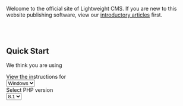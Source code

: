 Welcome to the official site of Lightweight CMS. If you are new to this website publishing software, view our [introductory articles](/#introduction) first.

<!-- Separator. -->
<div style="padding-top: 25pt;"></div>

<h2 id="quick-start">Quick Start</h2>

<p class="quick-start-hint">We think you are using <span id="client-system"></span></p>

<div class="install-on-windows demo-highlight nohighlight" style="display: none;"><pre><span></span><span class="gp">&gt;</span> choco install php --version=<span class="choco-php-version">8.1.10</span>
<span class="gp">&gt;</span> choco install composer
<span class="gp">&gt;</span> choco install nodejs --version=16.17.0
<span class="gp">&gt;</span> choco install rsync
<span class="gp">&gt;</span> choco install sed
</pre></div>

<div class="run-on-windows demo-highlight nohighlight" style="display: none;"><pre><span></span><span class="gp">&gt;</span> git clone https://github.com/cwchentw/lightweight-cms.git mysite
<span class="gp">&gt;</span> <span class="k">cd</span> mysite
<span class="gp">&gt;</span> git checkout <span class="github-lwcms-branch">master</span>
<span class="gp">&gt;</span> .\tools\bin\serve.bat
</pre></div>

<div class="run-on-windows demo-highlight nohighlight" style="display: none;"><pre><span></span><span class="gp">&gt;</span> git remote set-url origin https://example.com/user/mysite.git
<span class="gp">&gt;</span> .\tools\bin\migrate.bat
<span class="gp">&gt;</span> git add .
<span class="gp">&gt;</span> git commit -m <span class="s2">"Migrate to a new site"</span>
<span class="gp">&gt;</span> git push -u origin <span class="github-lwcms-branch">master</span>
</pre></div>

<style id="css-style">pre { line-height: 125%; }
td.linenos .normal { color: inherit; background-color: transparent; padding-left: 5px; padding-right: 5px; }
span.linenos { color: inherit; background-color: transparent; padding-left: 5px; padding-right: 5px; }
td.linenos .special { color: #000000; background-color: #ffffc0; padding-left: 5px; padding-right: 5px; }
span.linenos.special { color: #000000; background-color: #ffffc0; padding-left: 5px; padding-right: 5px; }
.demo-highlight .hll { background-color: #49483e }
.demo-highlight .c { color: #777777; font-style: italic } /* Comment */
.demo-highlight .err { color: #a61717; background-color: #e3d2d2 } /* Error */
.demo-highlight .esc { color: #cccccc } /* Escape */
.demo-highlight .g { color: #cccccc } /* Generic */
.demo-highlight .k { color: #7686bb; font-weight: bold } /* Keyword */
.demo-highlight .l { color: #cccccc } /* Literal */
.demo-highlight .n { color: #cccccc } /* Name */
.demo-highlight .o { color: #cccccc } /* Operator */
.demo-highlight .x { color: #cccccc } /* Other */
.demo-highlight .p { color: #cccccc } /* Punctuation */
.demo-highlight .ch { color: #777777; font-style: italic } /* Comment.Hashbang */
.demo-highlight .cm { color: #777777; font-style: italic } /* Comment.Multiline */
.demo-highlight .cp { color: #777777; font-style: italic } /* Comment.Preproc */
.demo-highlight .cpf { color: #777777; font-style: italic } /* Comment.PreprocFile */
.demo-highlight .c1 { color: #777777; font-style: italic } /* Comment.Single */
.demo-highlight .cs { color: #777777; font-style: italic } /* Comment.Special */
.demo-highlight .gd { color: #cccccc } /* Generic.Deleted */
.demo-highlight .ge { color: #cccccc } /* Generic.Emph */
.demo-highlight .gr { color: #cccccc } /* Generic.Error */
.demo-highlight .gh { color: #cccccc } /* Generic.Heading */
.demo-highlight .gi { color: #cccccc } /* Generic.Inserted */
.demo-highlight .go { color: #cccccc } /* Generic.Output */
.demo-highlight .gp { color: #bc9458 } /* Generic.Prompt */
.demo-highlight .gs { color: #cccccc } /* Generic.Strong */
.demo-highlight .gu { color: #cccccc } /* Generic.Subheading */
.demo-highlight .gt { color: #cccccc } /* Generic.Traceback */
.demo-highlight .kc { color: #7686bb; font-weight: bold } /* Keyword.Constant */
.demo-highlight .kd { color: #7686bb; font-weight: bold } /* Keyword.Declaration */
.demo-highlight .kn { color: #7686bb; font-weight: bold } /* Keyword.Namespace */
.demo-highlight .kp { color: #7686bb; font-weight: bold } /* Keyword.Pseudo */
.demo-highlight .kr { color: #7686bb; font-weight: bold } /* Keyword.Reserved */
.demo-highlight .kt { color: #7686bb; font-weight: bold } /* Keyword.Type */
.demo-highlight .ld { color: #cccccc } /* Literal.Date */
.demo-highlight .m { color: #4FB8CC } /* Literal.Number */
.demo-highlight .s { color: #51cc99 } /* Literal.String */
.demo-highlight .na { color: #cccccc } /* Name.Attribute */
.demo-highlight .nb { color: #cccccc } /* Name.Builtin */
.demo-highlight .nc { color: #cccccc } /* Name.Class */
.demo-highlight .no { color: #cccccc } /* Name.Constant */
.demo-highlight .nd { color: #cccccc } /* Name.Decorator */
.demo-highlight .ni { color: #cccccc } /* Name.Entity */
.demo-highlight .ne { color: #cccccc } /* Name.Exception */
.demo-highlight .nf { color: #6a6aff } /* Name.Function */
.demo-highlight .nl { color: #cccccc } /* Name.Label */
.demo-highlight .nn { color: #cccccc } /* Name.Namespace */
.demo-highlight .nx { color: #e2828e } /* Name.Other */
.demo-highlight .py { color: #cccccc } /* Name.Property */
.demo-highlight .nt { color: #cccccc } /* Name.Tag */
.demo-highlight .nv { color: #7AB4DB; font-weight: bold } /* Name.Variable */
.demo-highlight .ow { color: #cccccc } /* Operator.Word */
.demo-highlight .pm { color: #cccccc } /* Punctuation.Marker */
.demo-highlight .w { color: #bbbbbb } /* Text.Whitespace */
.demo-highlight .mb { color: #4FB8CC } /* Literal.Number.Bin */
.demo-highlight .mf { color: #4FB8CC } /* Literal.Number.Float */
.demo-highlight .mh { color: #4FB8CC } /* Literal.Number.Hex */
.demo-highlight .mi { color: #4FB8CC } /* Literal.Number.Integer */
.demo-highlight .mo { color: #4FB8CC } /* Literal.Number.Oct */
.demo-highlight .sa { color: #51cc99 } /* Literal.String.Affix */
.demo-highlight .sb { color: #51cc99 } /* Literal.String.Backtick */
.demo-highlight .sc { color: #51cc99 } /* Literal.String.Char */
.demo-highlight .dl { color: #51cc99 } /* Literal.String.Delimiter */
.demo-highlight .sd { color: #51cc99 } /* Literal.String.Doc */
.demo-highlight .s2 { color: #51cc99 } /* Literal.String.Double */
.demo-highlight .se { color: #51cc99 } /* Literal.String.Escape */
.demo-highlight .sh { color: #51cc99 } /* Literal.String.Heredoc */
.demo-highlight .si { color: #51cc99 } /* Literal.String.Interpol */
.demo-highlight .sx { color: #51cc99 } /* Literal.String.Other */
.demo-highlight .sr { color: #51cc99 } /* Literal.String.Regex */
.demo-highlight .s1 { color: #51cc99 } /* Literal.String.Single */
.demo-highlight .ss { color: #51cc99 } /* Literal.String.Symbol */
.demo-highlight .bp { color: #cccccc } /* Name.Builtin.Pseudo */
.demo-highlight .fm { color: #6a6aff } /* Name.Function.Magic */
.demo-highlight .vc { color: #7AB4DB; font-weight: bold } /* Name.Variable.Class */
.demo-highlight .vg { color: #BE646C; font-weight: bold } /* Name.Variable.Global */
.demo-highlight .vi { color: #7AB4DB; font-weight: bold } /* Name.Variable.Instance */
.demo-highlight .vm { color: #7AB4DB; font-weight: bold } /* Name.Variable.Magic */
.demo-highlight .il { color: #4FB8CC } /* Literal.Number.Integer.Long */</style>

<pre class="install-on-macos" style="display: none;"><code class="shell">$ brew install php@<span class="brew-php-version">8.1</span>
$ brew install composer
$ brew install node@16
</code></pre>

<pre id="run-on-macos" style="display: none;"><code class="shell">$ git clone https://github.com/cwchentw/lightweight-cms.git mysite
$ cd mysite
$ git checkout <span class="github-lwcms-branch">master</span>
$ ./tools/bin/serve
</code></pre>

<pre class="install-on-ubuntu" style="display: none;"><code class="shell">$ sudo apt install php php-xml php-mbstring php-zip unzip
</code></pre>

<pre class="install-on-ubuntu" style="display: none;"><code class="shell">$ curl -o composer-setup.php https://getcomposer.org/installer
$ php composer-setup.php --install-dir=$HOME/bin --filename=composer
</code></pre>

<p class="install-on-ubuntu" style="display: none;">Install <a href="https://github.com/nvm-sh/nvm" target="_blank" rel="noopener nofollow"><code>nvm</code></a></p>

<pre class="install-on-ubuntu" style="display: none;"><code class="shell">$ nvm install 16.17.0
$ nvm use 16.17.0
</code></pre>

<pre id="run-on-ubuntu" style="display: none;"><code class="shell">$ git clone https://github.com/cwchentw/lightweight-cms.git mysite
$ cd mysite
$ git checkout <span class="github-lwcms-branch">master</span>
$ ./tools/bin/serve
</code></pre>

<pre id="run-on-unix" style="display: none;"><code class="shell">$ git remote set-url origin https://example.com/user/mysite.git
$ ./tools/bin/migrate
$ git add .
$ git commit -m "Migrate to a new site"
$ git push -u origin <span class="github-lwcms-branch">master</span>
</code></pre>

<div class="quick-start-hint row row-cols-auto justify-content-center">
    <div class="col">
        View the instructions for
    </div>
    <div class="col">
        <select id="platform" class="form-select" aria-label="Select OS">
            <option value="windows" selected>Windows</option>
            <option value="macos">macOS</option>
            <option value="ubuntu">Ubuntu</option>
        </select>
    </div>
    <div class="col">
        Select PHP version
    </div>
    <div class="col">
        <select id="php-version" class="form-select" aria-label="Select PHP Version">
            <option value="php81" selected>8.1</option>
            <option value="php80">8.0</option>
            <option value="php74">7.4</option>
        </select>
    </div>
</div>

<script>
(function () {
    function isWindows () {
        return window.navigator.userAgent.indexOf("Windows") !== -1;
    }

    function isMacOS () {
        return window.navigator.userAgent.indexOf("Mac") !== -1;
    }

    var clientSystem = document.getElementById('client-system');

    var installOnWindows = document.getElementsByClassName("install-on-windows");
    var runOnWindows = document.getElementsByClassName("run-on-windows");

    var installOnMacOS = document.getElementsByClassName("install-on-macos");

    var installOnUbuntu = document.getElementsByClassName("install-on-ubuntu");

    var platformSelection = document.getElementById("platform");

    var chocoPHPVersions = document.getElementsByClassName("choco-php-version");

    var brewPHPVersions = document.getElementsByClassName("brew-php-version");

    var githubCMSBranches = document.getElementsByClassName("github-lwcms-branch");

    if (isWindows()) {
        for (var i = 0; i < installOnWindows.length; ++i) {
            installOnWindows[i].style.display = "inherit";
        }

        for (var i = 0; i < runOnWindows.length; ++i) {
            runOnWindows[i].style.display = "inherit";
        }

        clientSystem.innerText = "Windows";

        platformSelection.getElementsByTagName("option")[0].selected = "selected";
    }
    else if (isMacOS()) {
        for (var i = 0; i < installOnMacOS.length; ++i) {
            installOnMacOS[i].style.display = "inherit";
        }

        document.getElementById("run-on-macos").style.display = "inherit";
        document.getElementById("run-on-unix").style.display = "inherit";

        clientSystem.innerText = "macOS";

        platformSelection.getElementsByTagName("option")[1].selected = "selected";
    }
    else {
        for (var i = 0; i < installOnUbuntu.length; ++i) {
            installOnUbuntu[i].style.display = "inherit";
        }

        document.getElementById("run-on-ubuntu").style.display = "inherit";
        document.getElementById("run-on-unix").style.display = "inherit";

        clientSystem.innerText = "GNU/Linux";

        platformSelection.getElementsByTagName("option")[2].selected = "selected";
    }

    document.getElementById("platform").addEventListener("change", function (e) {
        var platform = e.target.value;
        if ("windows" === platform) {
            for (var i = 0; i < installOnWindows.length; ++i) {
                installOnWindows[i].style.display = "inherit";
            }

            for (var i = 0; i < runOnWindows.length; ++i) {
                runOnWindows[i].style.display = "inherit";
            }

            for (var i = 0; i < installOnMacOS.length; ++i) {
                installOnMacOS[i].style.display = "none";
            }

            document.getElementById("run-on-macos").style.display = "none";
            document.getElementById("run-on-unix").style.display = "none";

            for (var i = 0; i < installOnUbuntu.length; ++i) {
                installOnUbuntu[i].style.display = "none";
            }

            document.getElementById("run-on-ubuntu").style.display = "none";
        }
        else if ("macos" === platform) {
            for (var i = 0; i < installOnWindows.length; ++i) {
                installOnWindows[i].style.display = "none";
            }

            for (var i = 0; i < runOnWindows.length; ++i) {
                runOnWindows[i].style.display = "none";
            }

            for (var i = 0; i < installOnMacOS.length; ++i) {
                installOnMacOS[i].style.display = "inherit";
            }

            document.getElementById("run-on-macos").style.display = "inherit";
            document.getElementById("run-on-unix").style.display = "inherit";

            for (var i = 0; i < installOnUbuntu.length; ++i) {
                installOnUbuntu[i].style.display = "none";
            }

            document.getElementById("run-on-ubuntu").style.display = "none";
        }
        else {
            for (var i = 0; i < installOnWindows.length; ++i) {
                installOnWindows[i].style.display = "none";
            }

            for (var i = 0; i < runOnWindows.length; ++i) {
                runOnWindows[i].style.display = "none";
            }

            for (var i = 0; i < installOnMacOS.length; ++i) {
                installOnMacOS[i].style.display = "none";
            }

            document.getElementById("run-on-macos").style.display = "none";

            for (var i = 0; i < installOnUbuntu.length; ++i) {
                installOnUbuntu[i].style.display = "inherit";
            }

            document.getElementById("run-on-ubuntu").style.display = "inherit";
            document.getElementById("run-on-unix").style.display = "inherit";
        }
    });

    document.getElementById("php-version").addEventListener("change", function (e) {
        var phpVersion = e.target.value;

        if ("php81" === phpVersion) {
            console.log("PHP 8.1 is selected");
            console.log(chocoPHPVersions.length);
            for (var i = 0; i < chocoPHPVersions.length; ++i) {
                chocoPHPVersions[i].innerText = "8.1.10";
            }

            for (var i = 0; i < brewPHPVersions.length; ++i) {
                brewPHPVersions[i].innerText = "8.1";
            }

            for (var i = 0; i < githubCMSBranches.length; ++i) {
                githubCMSBranches[i].innerText = "master";
            }
        }
        else if ("php80" === phpVersion) {
            console.log("PHP 8.0 is selected");
            for (var i = 0; i < chocoPHPVersions.length; ++i) {
                console.log("Select PHP 8.0 on Windows");
                chocoPHPVersions[i].innerText = "8.0.22";
            }

            for (var i = 0; i < brewPHPVersions.length; ++i) {
                brewPHPVersions[i].innerText = "8.0";
            }

            console.log(githubCMSBranches.length);
            for (var i = 0; i < githubCMSBranches.length; ++i) {
                githubCMSBranches[i].innerText = "php80";
            }
        }
        else if ("php74" === phpVersion) {
            console.log("PHP 7.4 is selected");
            for (var i = 0; i < chocoPHPVersions.length; ++i) {
                chocoPHPVersions[i].innerText = "7.4.30";
            }

            for (var i = 0; i < brewPHPVersions.length; ++i) {
                brewPHPVersions[i].innerText = "7.4";
            }

            for (var i = 0; i < githubCMSBranches.length; ++i) {
                githubCMSBranches[i].innerText = "php74";
            }
        }
    });
})();
</script>
